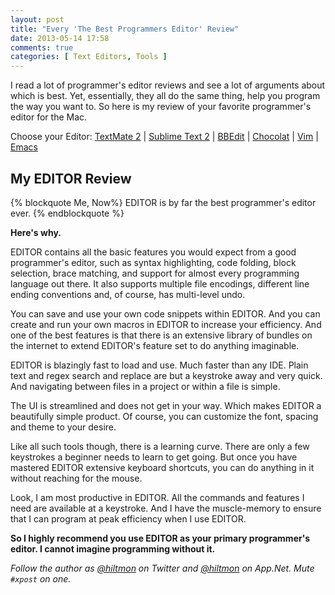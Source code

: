 ```yaml
---
layout: post
title: "Every 'The Best Programmers Editor' Review"
date: 2013-05-14 17:58
comments: true
categories: [ Text Editors, Tools ]
---
```


<script>
	function setEditor(editor, url) {
		var elements = document.getElementsByClassName('editor-span');
		for (var i = 0; i < elements.length; ++i) {
			var element = elements[i];
			element.innerHTML = '<a href="' + url + '">' + editor + '</a>';
		}
		return false;
	}
	
	onload = function() {
		setEditor('TextMate 2', 'http://www.macromates.com/');
	}
</script>

<span class="light">I read a lot of programmer's editor reviews and see a lot of arguments about which is best. Yet, essentially, they all do the same thing, help you program the way you want to. So here is my review of your favorite programmer's editor for the Mac.</span>

<p>
	Choose your Editor:
	<a href="#" onclick="return setEditor('TextMate 2', 'http://www.macromates.com/');">TextMate 2</a> | 
	<a href="#" onclick="return setEditor('Sublime Text 2', 'http://www.sublimetext.com/2');">Sublime Text 2</a> | 
	<a href="#" onclick="return setEditor('BBEdit', 'http://www.barebones.com/products/bbedit/');">BBEdit</a> | 
	<a href="#" onclick="return setEditor('Chocolat', 'http://www.chocolatapp.com');">Chocolat</a> | 
	<a href="#" onclick="return setEditor('Vim', 'http://www.vim.org/');">Vim</a> | 
	<a href="#" onclick="return setEditor('Emacs', 'http://www.gnu.org/software/emacs/');">Emacs</a>
</p>

## My <span class="editor-span">EDITOR</span> Review

{% blockquote Me, Now%}
<span class="editor-span">EDITOR</span> is by far the best programmer's editor ever. 
{% endblockquote %}

**Here's why.**

<span class="editor-span">EDITOR</span> contains all the basic features you would expect from a good programmer's editor, such as syntax highlighting, code folding, block selection, brace matching, and support for almost every programming language out there. It also supports multiple file encodings, different line ending conventions and, of course, has multi-level undo.

You can save and use your own code snippets within <span class="editor-span">EDITOR</span>. And you can create and run your own macros in <span class="editor-span">EDITOR</span> to increase your efficiency. And one of the best features is that there is an extensive library of bundles on the internet to extend <span class="editor-span">EDITOR</span>'s feature set to do anything imaginable.

<span class="editor-span">EDITOR</span> is blazingly fast to load and use. Much faster than any IDE. Plain text and regex search and replace are but a keystroke away and very quick. And navigating between files in a project or within a file is simple.

The UI is streamlined and does not get in your way. Which makes <span class="editor-span">EDITOR</span> a beautifully simple product. Of course, you can customize the font, spacing and theme to your desire.

Like all such tools though, there is a learning curve. There are only a few keystrokes a beginner needs to learn to get going. But once you have mastered <span class="editor-span">EDITOR</span> extensive keyboard shortcuts, you can do anything in it without reaching for the mouse.

Look, I am most productive in <span class="editor-span">EDITOR</span>. All the commands and features I need are available at a keystroke. And I have the muscle-memory to ensure that I can program at peak efficiency when I use <span class="editor-span">EDITOR</span>.

**So I highly recommend you use <span class="editor-span">EDITOR</span> as your primary programmer's editor. I cannot imagine programming without it.**

*Follow the author as [@hiltmon](http://twitter.com/hiltmon) on Twitter and [@hiltmon](http://alpha.app.net/hiltmon) on App.Net. Mute `#xpost` on one.*